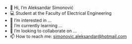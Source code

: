 - 👋 Hi, I’m Aleksandar Simonović
- 💻 Student at the Faculty of Electrical Engineering
- 👀 I’m interested in ...
- 🌱 I’m currently learning ...
- 💞️ I’m looking to collaborate on ...
- 📫 How to reach me: simonovic.aleksandar@hotmail.com

<!---
SimonovicAleksandar/SimonovicAleksandar is a ✨ special ✨ repository because its `README.md` (this file) appears on your GitHub profile.
You can click the Preview link to take a look at your changes.
--->
